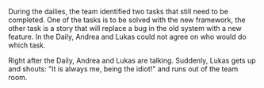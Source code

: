 During the dailies, the team identified two tasks that still need to be completed. One of the tasks is to be solved with the new framework, the other task is a story that will replace a bug in the old system with a new feature. In the Daily, Andrea and Lukas could not agree on who would do which task.

Right after the Daily, Andrea and Lukas are talking. Suddenly, Lukas gets up and shouts: &quot;It is always me, being the idiot!&quot; and runs out of the team room.
